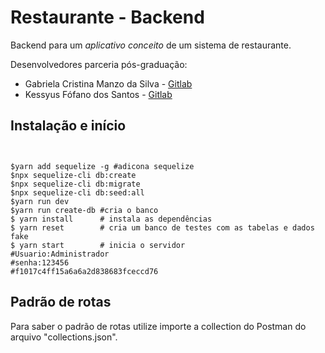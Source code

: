 # Restaurante - Backend

Backend para um _aplicativo conceito_ de um sistema de restaurante.

Desenvolvedores parceria pós-graduação:

- Gabriela Cristina Manzo da Silva - [Gitlab](https://gitlab.com/gabriela.silva)
- Kessyus Fófano dos Santos - [Gitlab](https://gitlab.com/kessyus)

## Instalação e início

```console


$yarn add sequelize -g #adicona sequelize
$npx sequelize-cli db:create
$npx sequelize-cli db:migrate
$npx sequelize-cli db:seed:all
$yarn run dev
$yarn run create-db #cria o banco
$ yarn install      # instala as dependências
$ yarn reset        # cria um banco de testes com as tabelas e dados fake
$ yarn start        # inicia o servidor
#Usuario:Administrador
#senha:123456
#f1017c4ff15a6a6a2d838683fceccd76
```

## Padrão de rotas

Para saber o padrão de rotas utilize importe a collection do Postman do arquivo "collections.json".

